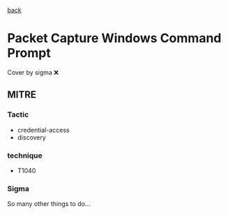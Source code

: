 [back](../index.md)
# Packet Capture Windows Command Prompt
Cover by sigma :x: 

## MITRE
### Tactic
  - credential-access
  - discovery

### technique
  - T1040

### Sigma

 So many other things to do...